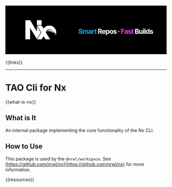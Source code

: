 <p style="text-align: center;"><img src="https://raw.githubusercontent.com/nrwl/nx/master/images/nx.png" width="600" alt="Nx - Smart, Fast and Extensible Build System"></p>

{{links}}

<hr>

# TAO Cli for Nx

{{what-is-nx}}

## What is It

An internal package implementing the core functionality of the Nx CLI.

## How to Use

This package is used by the `@nrwl/workspace`. See [https://github.com/nrwl/nx](https://github.com/nrwl/nx) for more information.

{{resources}}
